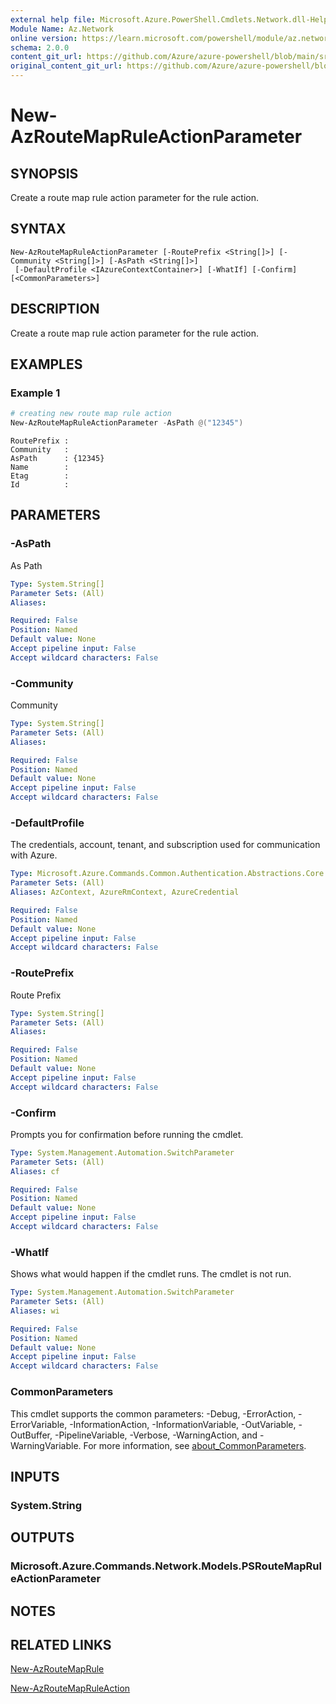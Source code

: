 ```yaml
---
external help file: Microsoft.Azure.PowerShell.Cmdlets.Network.dll-Help.xml
Module Name: Az.Network
online version: https://learn.microsoft.com/powershell/module/az.network/new-azroutemapruleactionparameter
schema: 2.0.0
content_git_url: https://github.com/Azure/azure-powershell/blob/main/src/Network/Network/help/New-AzRouteMapRuleActionParameter.md
original_content_git_url: https://github.com/Azure/azure-powershell/blob/main/src/Network/Network/help/New-AzRouteMapRuleActionParameter.md
---
```


# New-AzRouteMapRuleActionParameter

## SYNOPSIS
Create a route map rule action parameter for the rule action.

## SYNTAX

```
New-AzRouteMapRuleActionParameter [-RoutePrefix <String[]>] [-Community <String[]>] [-AsPath <String[]>]
 [-DefaultProfile <IAzureContextContainer>] [-WhatIf] [-Confirm] [<CommonParameters>]
```

## DESCRIPTION
Create a route map rule action parameter for the rule action.

## EXAMPLES

### Example 1

```powershell
# creating new route map rule action
New-AzRouteMapRuleActionParameter -AsPath @("12345")
```

```output
RoutePrefix :
Community   :
AsPath      : {12345}
Name        :
Etag        :
Id          :
```

## PARAMETERS

### -AsPath
As Path

```yaml
Type: System.String[]
Parameter Sets: (All)
Aliases:

Required: False
Position: Named
Default value: None
Accept pipeline input: False
Accept wildcard characters: False
```

### -Community
Community

```yaml
Type: System.String[]
Parameter Sets: (All)
Aliases:

Required: False
Position: Named
Default value: None
Accept pipeline input: False
Accept wildcard characters: False
```

### -DefaultProfile
The credentials, account, tenant, and subscription used for communication with Azure.

```yaml
Type: Microsoft.Azure.Commands.Common.Authentication.Abstractions.Core.IAzureContextContainer
Parameter Sets: (All)
Aliases: AzContext, AzureRmContext, AzureCredential

Required: False
Position: Named
Default value: None
Accept pipeline input: False
Accept wildcard characters: False
```

### -RoutePrefix
Route Prefix

```yaml
Type: System.String[]
Parameter Sets: (All)
Aliases:

Required: False
Position: Named
Default value: None
Accept pipeline input: False
Accept wildcard characters: False
```

### -Confirm
Prompts you for confirmation before running the cmdlet.

```yaml
Type: System.Management.Automation.SwitchParameter
Parameter Sets: (All)
Aliases: cf

Required: False
Position: Named
Default value: None
Accept pipeline input: False
Accept wildcard characters: False
```

### -WhatIf
Shows what would happen if the cmdlet runs. The cmdlet is not run.

```yaml
Type: System.Management.Automation.SwitchParameter
Parameter Sets: (All)
Aliases: wi

Required: False
Position: Named
Default value: None
Accept pipeline input: False
Accept wildcard characters: False
```

### CommonParameters
This cmdlet supports the common parameters: -Debug, -ErrorAction, -ErrorVariable, -InformationAction, -InformationVariable, -OutVariable, -OutBuffer, -PipelineVariable, -Verbose, -WarningAction, and -WarningVariable. For more information, see [about_CommonParameters](http://go.microsoft.com/fwlink/?LinkID=113216).

## INPUTS

### System.String

## OUTPUTS

### Microsoft.Azure.Commands.Network.Models.PSRouteMapRuleActionParameter

## NOTES

## RELATED LINKS

[New-AzRouteMapRule](./New-AzRouteMapRule.md)

[New-AzRouteMapRuleAction](./New-AzRouteMapRuleAction.md)
